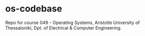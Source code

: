 # os-codebase
Repo for course 049 - Operating Systems, Aristotle University of Thessaloniki, Dpt. of Electrical &amp; Computer Engineering.
